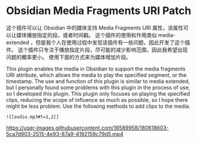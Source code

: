 # Obsidian Media Fragments URI Patch

这个插件可以让 Obsidian 中的媒体支持 Media Fragments URI 属性，该属性可以让媒体播放指定的段，或者时间戳。
这个插件的使用和作用类似 media-extended ，但是我个人在使用过程中发现该插件有一些问题，因此开发了这个插件。
这个插件只专注于播放指定片段，尽可能的减少影响范围，因此我希望出现问题的概率更小。
使用下面的方式来为媒体增加片段。

This plugin enables the media in Obsidian to support the media fragments URI attribute, which allows the media to play the specified segment, or the timestamp.
The use and function of this plugin is similar to media extended, but I personally found some problems with this plugin in the process of use, so I developed this plugin.
This plugin only focuses on playing the specified clips, reducing the scope of influence as much as possible, so I hope there might be less problem.
Use the following methods to add clips to the media.

```
![[audio.mp3#t=1,2]]
```



https://user-images.githubusercontent.com/16589958/180618603-5ca7d903-2515-4e93-87a9-4192159c79d5.mp4




